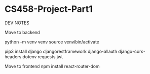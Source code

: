 # CS458-Project-Part1

DEV NOTES

Move to backend

python -m venv venv
source venv/bin/activate

pip3 install django djangorestframework django-allauth django-cors-headers dotenv requests jwt


Move to frontend
npm install react-router-dom